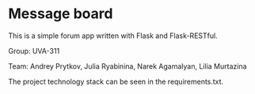 # Message board

This is a simple forum app written with Flask and Flask-RESTful.

Group: UVA-311

Team: Andrey Prytkov, Julia Ryabinina, Narek Agamalyan, Lilia Murtazina

The project technology stack can be seen in the requirements.txt.
